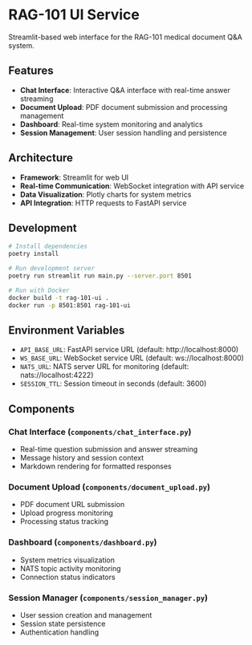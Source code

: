 # RAG-101 UI Service

Streamlit-based web interface for the RAG-101 medical document Q&A system.

## Features

- **Chat Interface**: Interactive Q&A interface with real-time answer streaming
- **Document Upload**: PDF document submission and processing management
- **Dashboard**: Real-time system monitoring and analytics
- **Session Management**: User session handling and persistence

## Architecture

- **Framework**: Streamlit for web UI
- **Real-time Communication**: WebSocket integration with API service
- **Data Visualization**: Plotly charts for system metrics
- **API Integration**: HTTP requests to FastAPI service

## Development

```bash
# Install dependencies
poetry install

# Run development server
poetry run streamlit run main.py --server.port 8501

# Run with Docker
docker build -t rag-101-ui .
docker run -p 8501:8501 rag-101-ui
```

## Environment Variables

- `API_BASE_URL`: FastAPI service URL (default: http://localhost:8000)
- `WS_BASE_URL`: WebSocket service URL (default: ws://localhost:8000)
- `NATS_URL`: NATS server URL for monitoring (default: nats://localhost:4222)
- `SESSION_TTL`: Session timeout in seconds (default: 3600)

## Components

### Chat Interface (`components/chat_interface.py`)
- Real-time question submission and answer streaming
- Message history and session context
- Markdown rendering for formatted responses

### Document Upload (`components/document_upload.py`)  
- PDF document URL submission
- Upload progress monitoring
- Processing status tracking

### Dashboard (`components/dashboard.py`)
- System metrics visualization
- NATS topic activity monitoring
- Connection status indicators

### Session Manager (`components/session_manager.py`)
- User session creation and management
- Session state persistence
- Authentication handling